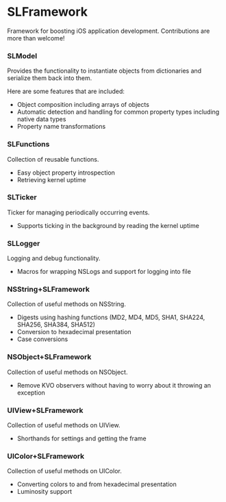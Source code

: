 SLFramework
============

Framework for boosting iOS application development. Contributions are more than welcome!

### SLModel

Provides the functionality to instantiate objects from dictionaries and serialize them back into them.

Here are some features that are included:

- Object composition including arrays of objects
- Automatic detection and handling for common property types including native data types
- Property name transformations

### SLFunctions

Collection of reusable functions.

- Easy object property introspection
- Retrieving kernel uptime

### SLTicker

Ticker for managing periodically occurring events.

- Supports ticking in the background by reading the kernel uptime

### SLLogger

Logging and debug functionality.

- Macros for wrapping NSLogs and support for logging into file

### NSString+SLFramework

Collection of useful methods on NSString.

- Digests using hashing functions (MD2, MD4, MD5, SHA1, SHA224, SHA256, SHA384, SHA512)
- Conversion to hexadecimal presentation
- Case conversions

### NSObject+SLFramework

Collection of useful methods on NSObject.

- Remove KVO observers without having to worry about it throwing an exception

### UIView+SLFramework

Collection of useful methods on UIView.

- Shorthands for settings and getting the frame

### UIColor+SLFramework

Collection of useful methods on UIColor.

- Converting colors to and from hexadecimal presentation
- Luminosity support
